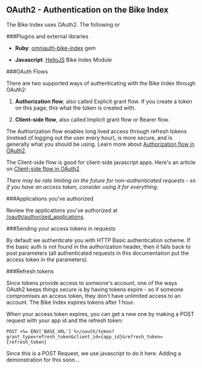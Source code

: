 <a class="ref" id="ref_oauth">

## OAuth2 - Authentication on the Bike Index

The Bike Index uses OAuth2. The following or 

<a class="ref" id="ref_plugins">

###Plugins and external libraries

- **Ruby**: [omniauth-bike-index](https://github.com/bikeindex/omniauth-bike-index) gem

- **Javascript**: [HelloJS](http://adodson.com/hello.js/modules.html#hellojs-already-has-you-connected) Bike Index Module


<a class="ref" id="ref_oauth_flows">

###OAuth Flows

There are two supported ways of authenticating with the Bike Index through OAuth2:

1. **Authorization flow**, also called Explicit grant flow. If you create a token on this page, this what the token is created with.

2. **Client-side flow**, also called Implicit grant flow or Bearer flow.


The Authorization flow enables long lived access through refresh tokens (instead of logging out the user every hour), is more secure, and is generally what you should be using. Learn more about [Authorization flow in OAuth2](http://labs.hybris.com/2012/06/01/oauth2-authorization-code-flow).

The Client-side flow is good for client-side javascript apps. Here's an article on [Client-side flow in OAuth2](http://labs.hybris.com/2012/06/05/oauth2-the-implicit-flow-aka-as-the-client-side-flow/).

*There may be rate limiting on the future for non-authenticated requests - so if you have an access token, consider using it for everything.*

<a class="ref" id="ref_applications_authorized">

###Applications you've authorized

Review the applications you've authorized at [/oauth/authorized_applications](/oauth/authorized_applications).

<a class="ref" id="ref_sending_in_requests">

###Sending your access tokens in requests

By default we authenticate you with HTTP Basic authentication scheme. If the basic auth is not found in the authorization header, then it falls back to post parameters (all authenticated requests in this documentation put the access token in the parameters).


<a class="ref" id="ref_refresh_tokens">

###Refresh tokens

Since tokens provide access to someone's account, one of the ways OAuth2 keeps things secure is by having tokens expire - so if someone compromises an access token, they don't have unlimited access to an account. The Bike Index expires tokens after 1 hour.

When your access token expires, you can get a new one by making a POST request with your app id and the refresh token:

    POST <%= ENV['BASE_URL'] %>/oauth/token?grant_type=refresh_token&client_id={app_id}&refresh_token={refresh_token}

Since this is a POST Request, we use javascript to do it here. Adding a demonstration for this soon...

<!-- 
    $.ajax({
      type: "POST",
      url: "<%= ENV['BASE_URL'] %>",
      data: {
        "code": "@accessCode",
        "client_secret": "@applicationsecret}",
        "client_id": "@applicationuid}",
        "grant_type": "authorization_code",
        "redirect_uri": authorize_documentation_index_url
      },
      success: function(data, textStatus, jqXHR) {
        $('#accessGrant_response').text(JSON.stringify(data,undefined,2));
      },
      error: function(data, textStatus, jqXHR) {
        $('#accessGrant_response').text(JSON.stringify(data, void 0, 2));
      }
    });
 -->